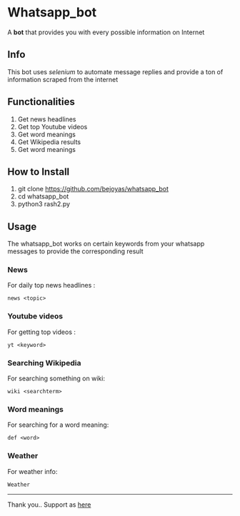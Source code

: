 # Whatsapp_bot

A **bot** that provides you with every possible information on Internet

## Info

This bot uses *selenium* to automate message replies and provide a ton of information scraped from the internet

## Functionalities

1. Get news headlines
2. Get top Youtube videos
3. Get word meanings
4. Get Wikipedia results
5. Get word meanings

## How to Install

1. git clone https://github.com/bejoyas/whatsapp_bot
2. cd whatsapp_bot
3. python3 rash2.py

## Usage

The whatsapp_bot works on certain keywords from your whatsapp messages to provide the corresponding result

### News

For daily top news headlines :

```
news <topic>
```

### Youtube videos

For getting top videos :

```
yt <keyword>
```

### Searching Wikipedia

For searching something on wiki:

```
wiki <searchterm>
```

### Word meanings

For searching for a word meaning:

```
def <word>
```

### Weather

For weather info:

```
Weather
```
---
Thank you..
Support as [here](github.com/bejoyas)
